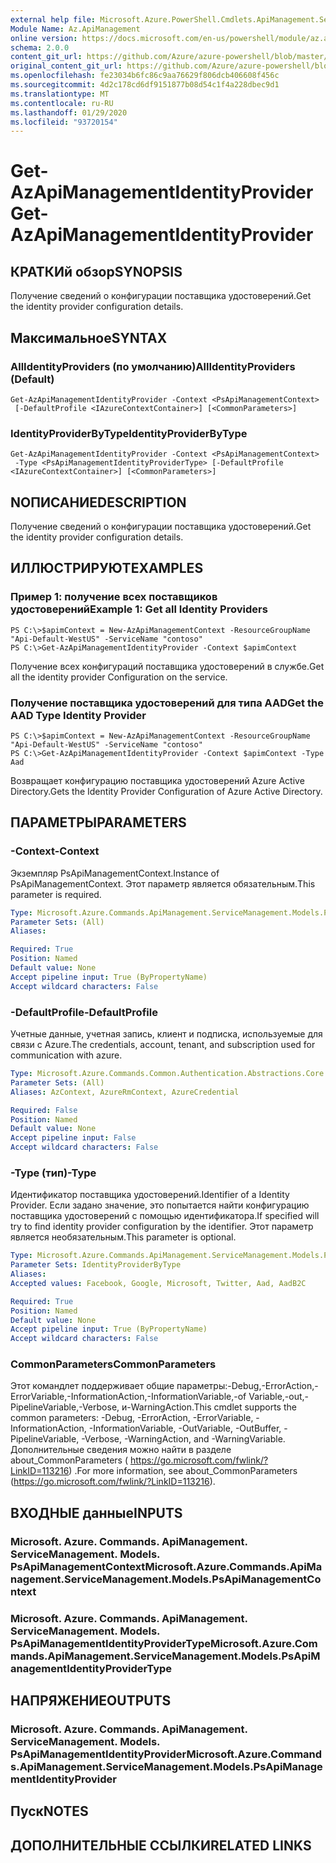 ```yaml
---
external help file: Microsoft.Azure.PowerShell.Cmdlets.ApiManagement.ServiceManagement.dll-Help.xml
Module Name: Az.ApiManagement
online version: https://docs.microsoft.com/en-us/powershell/module/az.apimanagement/get-azapimanagementidentityprovider
schema: 2.0.0
content_git_url: https://github.com/Azure/azure-powershell/blob/master/src/ApiManagement/ApiManagement/help/Get-AzApiManagementIdentityProvider.md
original_content_git_url: https://github.com/Azure/azure-powershell/blob/master/src/ApiManagement/ApiManagement/help/Get-AzApiManagementIdentityProvider.md
ms.openlocfilehash: fe23034b6fc86c9aa76629f806dcb406608f456c
ms.sourcegitcommit: 4d2c178cd6df9151877b08d54c1f4a228dbec9d1
ms.translationtype: MT
ms.contentlocale: ru-RU
ms.lasthandoff: 01/29/2020
ms.locfileid: "93720154"
---
```

# <span data-ttu-id="a16d4-101">Get-AzApiManagementIdentityProvider</span><span class="sxs-lookup"><span data-stu-id="a16d4-101">Get-AzApiManagementIdentityProvider</span></span>

## <span data-ttu-id="a16d4-102">КРАТКИй обзор</span><span class="sxs-lookup"><span data-stu-id="a16d4-102">SYNOPSIS</span></span>
<span data-ttu-id="a16d4-103">Получение сведений о конфигурации поставщика удостоверений.</span><span class="sxs-lookup"><span data-stu-id="a16d4-103">Get the identity provider configuration details.</span></span>

## <span data-ttu-id="a16d4-104">Максимальное</span><span class="sxs-lookup"><span data-stu-id="a16d4-104">SYNTAX</span></span>

### <span data-ttu-id="a16d4-105">AllIdentityProviders (по умолчанию)</span><span class="sxs-lookup"><span data-stu-id="a16d4-105">AllIdentityProviders (Default)</span></span>
```
Get-AzApiManagementIdentityProvider -Context <PsApiManagementContext>
 [-DefaultProfile <IAzureContextContainer>] [<CommonParameters>]
```

### <span data-ttu-id="a16d4-106">IdentityProviderByType</span><span class="sxs-lookup"><span data-stu-id="a16d4-106">IdentityProviderByType</span></span>
```
Get-AzApiManagementIdentityProvider -Context <PsApiManagementContext>
 -Type <PsApiManagementIdentityProviderType> [-DefaultProfile <IAzureContextContainer>] [<CommonParameters>]
```

## <span data-ttu-id="a16d4-107">NОПИСАНИЕ</span><span class="sxs-lookup"><span data-stu-id="a16d4-107">DESCRIPTION</span></span>
<span data-ttu-id="a16d4-108">Получение сведений о конфигурации поставщика удостоверений.</span><span class="sxs-lookup"><span data-stu-id="a16d4-108">Get the identity provider configuration details.</span></span>

## <span data-ttu-id="a16d4-109">ИЛЛЮСТРИРУЮТ</span><span class="sxs-lookup"><span data-stu-id="a16d4-109">EXAMPLES</span></span>

### <span data-ttu-id="a16d4-110">Пример 1: получение всех поставщиков удостоверений</span><span class="sxs-lookup"><span data-stu-id="a16d4-110">Example 1: Get all Identity Providers</span></span>

```
PS C:\>$apimContext = New-AzApiManagementContext -ResourceGroupName "Api-Default-WestUS" -ServiceName "contoso"
PS C:\>Get-AzApiManagementIdentityProvider -Context $apimContext
```

<span data-ttu-id="a16d4-111">Получение всех конфигураций поставщика удостоверений в службе.</span><span class="sxs-lookup"><span data-stu-id="a16d4-111">Get all the identity provider Configuration on the service.</span></span>

### <span data-ttu-id="a16d4-112">Получение поставщика удостоверений для типа AAD</span><span class="sxs-lookup"><span data-stu-id="a16d4-112">Get the AAD Type Identity Provider</span></span>
```
PS C:\>$apimContext = New-AzApiManagementContext -ResourceGroupName "Api-Default-WestUS" -ServiceName "contoso"
PS C:\>Get-AzApiManagementIdentityProvider -Context $apimContext -Type Aad
```

<span data-ttu-id="a16d4-113">Возвращает конфигурацию поставщика удостоверений Azure Active Directory.</span><span class="sxs-lookup"><span data-stu-id="a16d4-113">Gets the Identity Provider Configuration of Azure Active Directory.</span></span>

## <span data-ttu-id="a16d4-114">ПАРАМЕТРЫ</span><span class="sxs-lookup"><span data-stu-id="a16d4-114">PARAMETERS</span></span>

### <span data-ttu-id="a16d4-115">-Context</span><span class="sxs-lookup"><span data-stu-id="a16d4-115">-Context</span></span>
<span data-ttu-id="a16d4-116">Экземпляр PsApiManagementContext.</span><span class="sxs-lookup"><span data-stu-id="a16d4-116">Instance of PsApiManagementContext.</span></span>
<span data-ttu-id="a16d4-117">Этот параметр является обязательным.</span><span class="sxs-lookup"><span data-stu-id="a16d4-117">This parameter is required.</span></span>

```yaml
Type: Microsoft.Azure.Commands.ApiManagement.ServiceManagement.Models.PsApiManagementContext
Parameter Sets: (All)
Aliases:

Required: True
Position: Named
Default value: None
Accept pipeline input: True (ByPropertyName)
Accept wildcard characters: False
```

### <span data-ttu-id="a16d4-118">-DefaultProfile</span><span class="sxs-lookup"><span data-stu-id="a16d4-118">-DefaultProfile</span></span>
<span data-ttu-id="a16d4-119">Учетные данные, учетная запись, клиент и подписка, используемые для связи с Azure.</span><span class="sxs-lookup"><span data-stu-id="a16d4-119">The credentials, account, tenant, and subscription used for communication with azure.</span></span>

```yaml
Type: Microsoft.Azure.Commands.Common.Authentication.Abstractions.Core.IAzureContextContainer
Parameter Sets: (All)
Aliases: AzContext, AzureRmContext, AzureCredential

Required: False
Position: Named
Default value: None
Accept pipeline input: False
Accept wildcard characters: False
```

### <span data-ttu-id="a16d4-120">-Type (тип)</span><span class="sxs-lookup"><span data-stu-id="a16d4-120">-Type</span></span>
<span data-ttu-id="a16d4-121">Идентификатор поставщика удостоверений.</span><span class="sxs-lookup"><span data-stu-id="a16d4-121">Identifier of a Identity Provider.</span></span>
<span data-ttu-id="a16d4-122">Если задано значение, это попытается найти конфигурацию поставщика удостоверений с помощью идентификатора.</span><span class="sxs-lookup"><span data-stu-id="a16d4-122">If specified will try to find identity provider configuration by the identifier.</span></span>
<span data-ttu-id="a16d4-123">Этот параметр является необязательным.</span><span class="sxs-lookup"><span data-stu-id="a16d4-123">This parameter is optional.</span></span>

```yaml
Type: Microsoft.Azure.Commands.ApiManagement.ServiceManagement.Models.PsApiManagementIdentityProviderType
Parameter Sets: IdentityProviderByType
Aliases:
Accepted values: Facebook, Google, Microsoft, Twitter, Aad, AadB2C

Required: True
Position: Named
Default value: None
Accept pipeline input: True (ByPropertyName)
Accept wildcard characters: False
```

### <span data-ttu-id="a16d4-124">CommonParameters</span><span class="sxs-lookup"><span data-stu-id="a16d4-124">CommonParameters</span></span>
<span data-ttu-id="a16d4-125">Этот командлет поддерживает общие параметры:-Debug,-ErrorAction,-ErrorVariable,-InformationAction,-InformationVariable,-of Variable,-out,-PipelineVariable,-Verbose, и-WarningAction.</span><span class="sxs-lookup"><span data-stu-id="a16d4-125">This cmdlet supports the common parameters: -Debug, -ErrorAction, -ErrorVariable, -InformationAction, -InformationVariable, -OutVariable, -OutBuffer, -PipelineVariable, -Verbose, -WarningAction, and -WarningVariable.</span></span> <span data-ttu-id="a16d4-126">Дополнительные сведения можно найти в разделе about_CommonParameters ( https://go.microsoft.com/fwlink/?LinkID=113216) .</span><span class="sxs-lookup"><span data-stu-id="a16d4-126">For more information, see about_CommonParameters (https://go.microsoft.com/fwlink/?LinkID=113216).</span></span>

## <span data-ttu-id="a16d4-127">ВХОДНЫЕ данные</span><span class="sxs-lookup"><span data-stu-id="a16d4-127">INPUTS</span></span>

### <span data-ttu-id="a16d4-128">Microsoft. Azure. Commands. ApiManagement. ServiceManagement. Models. PsApiManagementContext</span><span class="sxs-lookup"><span data-stu-id="a16d4-128">Microsoft.Azure.Commands.ApiManagement.ServiceManagement.Models.PsApiManagementContext</span></span>

### <span data-ttu-id="a16d4-129">Microsoft. Azure. Commands. ApiManagement. ServiceManagement. Models. PsApiManagementIdentityProviderType</span><span class="sxs-lookup"><span data-stu-id="a16d4-129">Microsoft.Azure.Commands.ApiManagement.ServiceManagement.Models.PsApiManagementIdentityProviderType</span></span>

## <span data-ttu-id="a16d4-130">НАПРЯЖЕНИЕ</span><span class="sxs-lookup"><span data-stu-id="a16d4-130">OUTPUTS</span></span>

### <span data-ttu-id="a16d4-131">Microsoft. Azure. Commands. ApiManagement. ServiceManagement. Models. PsApiManagementIdentityProvider</span><span class="sxs-lookup"><span data-stu-id="a16d4-131">Microsoft.Azure.Commands.ApiManagement.ServiceManagement.Models.PsApiManagementIdentityProvider</span></span>

## <span data-ttu-id="a16d4-132">Пуск</span><span class="sxs-lookup"><span data-stu-id="a16d4-132">NOTES</span></span>

## <span data-ttu-id="a16d4-133">ДОПОЛНИТЕЛЬНЫЕ ССЫЛКИ</span><span class="sxs-lookup"><span data-stu-id="a16d4-133">RELATED LINKS</span></span>
